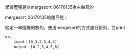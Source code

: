 學習歷程是以mergesort_06170135為主軸寫的

mergesort_06170135的題目是：

給定一串隨機的數列，使用mergesort的方式進行排列，並print

    ex.
        input：[0,3,2,5,4,6]
        output：[0,2,3,4,5,6]
